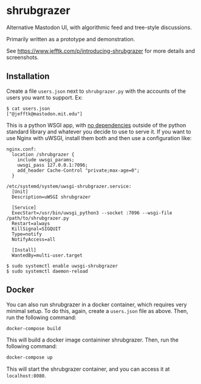 # shrubgrazer

Alternative Mastodon UI, with algorithmic feed and tree-style discussions.

Primarily written as a prototype and demonstration.

See https://www.jefftk.com/p/introducing-shrubgrazer for more details
and screenshots.

## Installation

Create a file `users.json` next to `shrubgrazer.py` with the accounts
of the users you want to support.  Ex:

    $ cat users.json
    ["@jefftk@mastodon.mit.edu"]

This is a python WSGI app, with [no
dependencies](https://www.jefftk.com/p/designing-low-upkeep-software)
outside of the python standard library and whatever you decide to use
to serve it. If you want to use Nginx with uWSGI, install them both
and then use a configuration like:

```
nginx.conf:
  location /shrubgrazer {
    include uwsgi_params;
    uwsgi_pass 127.0.0.1:7096;
    add_header Cache-Control "private;max-age=0";
  }

/etc/systemd/system/uwsgi-shrubgrazer.service:
  [Unit]
  Description=uWSGI shrubgrazer

  [Service]
  ExecStart=/usr/bin/uwsgi_python3 --socket :7096 --wsgi-file /path/to/shrubgrazer.py
  Restart=always
  KillSignal=SIGQUIT
  Type=notify
  NotifyAccess=all

  [Install]
  WantedBy=multi-user.target

$ sudo systemctl enable uwsgi-shrubgrazer
$ sudo systemctl daemon-reload
```

## Docker

You can also run shrubgrazer in a docker container, which requires very minimal setup.
To do this, again, create a `users.json` file as above. Then, run the following command:

```bash
docker-compose build
```

This will build a docker image containiner shrubgrazer. Then, run the following command:

```bash
docker-compose up
```

This will start the shrubgrazer container, and you can access it at `localhost:8080`.
